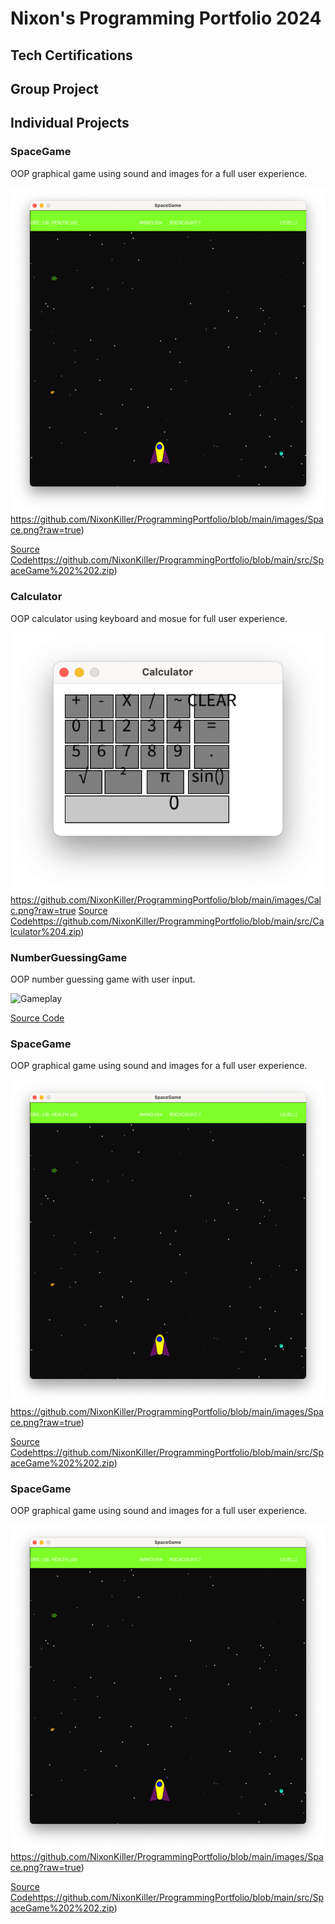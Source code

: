 # Nixon's Programming Portfolio 2024

## Tech Certifications

## Group Project

## Individual Projects

### SpaceGame
OOP graphical game using sound and images for a full user experience. 

![Gameplay](https://github.com/NixonKiller/ProgrammingPortfolio/blob/main/images/Space.png?raw=true)https://github.com/NixonKiller/ProgrammingPortfolio/blob/main/images/Space.png?raw=true)

[Source Code](https://github.com/NixonKiller/ProgrammingPortfolio/blob/main/src/SpaceGame%202%202.zip)https://github.com/NixonKiller/ProgrammingPortfolio/blob/main/src/SpaceGame%202%202.zip)

### Calculator 
OOP calculator using keyboard and mosue for full user experience.

![Gameplay](https://github.com/NixonKiller/ProgrammingPortfolio/blob/main/images/Calc.png?raw=true)https://github.com/NixonKiller/ProgrammingPortfolio/blob/main/images/Calc.png?raw=true
[Source Code](https://github.com/NixonKiller/ProgrammingPortfolio/blob/main/src/Calculator%204.zip)https://github.com/NixonKiller/ProgrammingPortfolio/blob/main/src/Calculator%204.zip)

### NumberGuessingGame
OOP number guessing game with user input.

![Gameplay]()

[Source Code](https://github.com/NixonKiller/ProgrammingPortfolio/blob/main/src/Number-Guessing-Game%20(1).zip)

### SpaceGame
OOP graphical game using sound and images for a full user experience. 

![Gameplay](https://github.com/NixonKiller/ProgrammingPortfolio/blob/main/images/Space.png?raw=true)https://github.com/NixonKiller/ProgrammingPortfolio/blob/main/images/Space.png?raw=true)

[Source Code](https://github.com/NixonKiller/ProgrammingPortfolio/blob/main/src/SpaceGame%202%202.zip)https://github.com/NixonKiller/ProgrammingPortfolio/blob/main/src/SpaceGame%202%202.zip)

### SpaceGame
OOP graphical game using sound and images for a full user experience. 

![Gameplay](https://github.com/NixonKiller/ProgrammingPortfolio/blob/main/images/Space.png?raw=true)https://github.com/NixonKiller/ProgrammingPortfolio/blob/main/images/Space.png?raw=true)

[Source Code](https://github.com/NixonKiller/ProgrammingPortfolio/blob/main/src/SpaceGame%202%202.zip)https://github.com/NixonKiller/ProgrammingPortfolio/blob/main/src/SpaceGame%202%202.zip)
